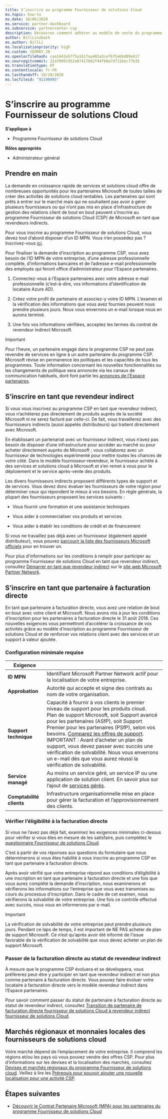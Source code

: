 ```yaml
---
title: S’inscrire au programme Fournisseur de solutions Cloud
ms.topic: how-to
ms.date: 10/06/2020
ms.service: partner-dashboard
ms.subservice: partnercenter-csp
description: Découvrez comment adhérer au modèle de vente du programme Fournisseur de solutions Cloud (CSP) qui convient le mieux à votre entreprise, comme revendeur indirect ou partenaire de facturation directe.
author: BillLinzbach
ms.author: BillLi
ms.localizationpriority: high
ms.custom: SEOMAY.20
ms.openlocfilehash: caa1442e5775a1617aa483a3cef675a6bd09eb17
ms.sourcegitcommit: 22af0997d52a87417b62f44fb0a7d711bec77b35
ms.translationtype: HT
ms.contentlocale: fr-FR
ms.lasthandoff: 10/19/2020
ms.locfileid: "92198095"
---
```

# <a name="enroll-in-the-cloud-solution-provider-program"></a>S’inscrire au programme Fournisseur de solutions Cloud

**S’applique à**

- Programme Fournisseur de solutions Cloud  

**Rôles appropriés**

- Administrateur général

## <a name="get-started"></a>Prendre en main

La demande en croissance rapide de services et solutions cloud offre de nombreuses opportunités pour les partenaires Microsoft de toutes tailles de créer des activités de solutions cloud rentables. Les partenaires qui sont prêts à entrer sur le marché mais qui ne souhaitent pas avoir à gérer plusieurs fournisseurs ou qui n’ont pas mis en place d’infrastructure de gestion des relations client de bout en bout peuvent s’inscrire au programme Fournisseur de solutions Cloud (CSP) de Microsoft en tant que revendeurs indirects.

Pour vous inscrire au programme Fournisseur de solutions Cloud, vous devez tout d’abord disposer d’un ID MPN. Vous n’en possédez pas ? Inscrivez-vous [ici](https://partner.microsoft.com/).

Pour finaliser la demande d’inscription au programme CSP, vous avez besoin de l’ID MPN de votre entreprise, d’une adresse professionnelle complète, d’informations bancaires et de l’adresse e-mail professionnelle des employés qui feront office d’administrateur pour l’Espace partenaires.

1. Connectez-vous à l’Espace partenaires avec votre adresse e-mail professionnelle (c’est-à-dire, vos informations d’identification de locataire Azure AD).

2. Créez votre profil de partenaire et associez-y votre ID MPN.
L’examen et la vérification des informations que vous avez fournies peuvent nous prendre plusieurs jours. Nous vous enverrons un e-mail lorsque nous en aurons terminé.

3. Une fois vos informations vérifiées, acceptez les termes du contrat de revendeur indirect Microsoft.

> [!IMPORTANT]  
> Pour l’heure, un partenaire engagé dans le programme CSP ne peut pas revendre de services en ligne à un autre partenaire du programme CSP. Microsoft révise en permanence les politiques et les capacités de tous les programmes. Toute information concernant les nouvelles fonctionnalités ou les changements de politique sera annoncée via les canaux de communication habituels, dont font partie les [annonces de l’Espace partenaires](announcements/index.md).

## <a name="enroll-as-an-indirect-reseller"></a>S’inscrire en tant que revendeur indirect

Si vous vous inscrivez au programme CSP en tant que revendeur indirect, vous n’achèterez pas directement de produits auprès de la société Microsoft ni ne serez facturé par celle-ci. De fait, vous travaillerez avec des fournisseurs indirects (aussi appelés distributeurs) qui traitent directement avec Microsoft.

En établissant un partenariat avec un fournisseur indirect, vous n’avez pas besoin de disposer d’une infrastructure pour accéder au marché ou pour acheter directement auprès de Microsoft ; vous collaborez avec un fournisseur de technologies expérimenté pour mettre toutes les chances de votre côté. Dans le modèle fournisseur-revendeur, le fournisseur achète à des services et solutions cloud à Microsoft et s’en remet à vous pour le déploiement et le service après-vente des produits.

Les divers fournisseurs indirects proposent différents types de support et de services. Vous devez donc évaluer les fournisseurs de votre région pour déterminer ceux qui répondent le mieux à vos besoins. En règle générale, la plupart des fournisseurs proposent les services suivants :

- Vous fournir une formation et une assistance techniques

- Vous aider à commercialiser vos produits et services

- Vous aider à établir les conditions de crédit et de financement

Si vous ne travaillez pas déjà avec un fournisseur (également appelé distributeur), vous pouvez [parcourir la liste des fournisseurs Microsoft officiels](https://partnercenter.microsoft.com/partner/find-a-provider) pour en trouver un.

Pour plus d’informations sur les conditions à remplir pour participer au programme Fournisseur de solutions Cloud en tant que revendeur indirect, consultez [Démarrer en tant que revendeur indirect](https://partner.microsoft.com/cloud-solution-provider/whats-required) sur le [site web Microsoft Partner Network](https://partner.microsoft.com/). 

## <a name="enroll-as-a-direct-bill-partner"></a>S’inscrire en tant que partenaire à facturation directe

En tant que partenaire à facturation directe, vous avez une relation de bout en bout avec votre client et Microsoft. Nous avons mis à jour les conditions d’inscription pour les partenaires à facturation directe le 31 août 2018. Ces nouvelles exigences vous permettront d’accélérer la croissance de vos activités grâce au modèle d’inscription au programme Fournisseur de solutions Cloud et de renforcer vos relations client avec des services et un support à valeur ajoutée.

### <a name="minimum-requirements"></a>Configuration minimale requise

|**Exigence**|                             |
|--------------------------------|--------------------------------------------------------------|
|**ID MPN**   |Identifiant Microsoft Partner Network actif pour la localisation de votre entreprise.    |
|**Approbation**   |Autorité qui accepte et signe des contrats au nom de votre organisation.|
|**Support technique**   |Capacité à fournir à vos clients le premier niveau de support pour les produits cloud. <br>Plan de support Microsoft, soit Support avancé pour les partenaires (ASfP), soit Support Premier pour les partenaires (PSfP), selon vos besoins. [Comparez les offres de support](https://partner.microsoft.com/support/partnersupport).<br> IMPORTANT : Avant d’acheter un plan de support, vous devez passer avec succès une vérification de solvabilité. Nous vous enverrons un e-mail dès que vous aurez réussi la vérification de solvabilité. |
|**Service managé**   |Au moins un service géré, un service IP ou une application de solution client. En savoir plus sur l’ajout de [services gérés](https://partner.microsoft.com/business-opportunities/managed-services-provider).|
|**Comptabilité clients** |Infrastructure organisationnelle mise en place pour gérer la facturation et l’approvisionnement des clients.

### <a name="verify-direct-bill-eligibility"></a>Vérifier l’éligibilité à la facturation directe

Si vous ne l’avez pas déjà fait, examinez les exigences minimales ci-dessus pour vérifier si vous êtes en mesure de les satisfaire, puis complétez le [questionnaire Fournisseur de solutions Cloud](https://partner.microsoft.com/cloud-solution-provider/assessment).

C’est à partir de vos réponses aux questions du formulaire que nous déterminerons si vous êtes habilité à vous inscrire au programme CSP en tant que partenaire à facturation directe.

Après avoir vérifié que votre entreprise répond aux conditions d’éligibilité à une inscription en tant que partenaire à facturation directe et une fois que vous aurez complété la demande d’inscription, nous examinerons et vérifierons les informations sur l’entreprise que vous avez transmises au cours du processus d’inscription. Dans le cadre de cet examen, nous vérifierons la solvabilité de votre entreprise. Une fois ce contrôle effectué avec succès, nous vous en informerons par e-mail.

>[!IMPORTANT]
>La vérification de solvabilité de votre entreprise peut prendre plusieurs jours. Pendant ce laps de temps, il est important de NE PAS acheter de plan de support Microsoft. Ce n’est qu’après avoir été informé de l’issue favorable de la vérification de solvabilité que vous devez acheter un plan de support Microsoft.

### <a name="transition-from-direct-bill-to-indirect-reseller"></a>Passer de la facturation directe au statut de revendeur indirect

À mesure que le programme CSP évoluera et se développera, vous préférerez peut-être y participer en tant que revendeur indirect et non plus comme partenaire à facturation directe. Vous pouvez faire évoluer votre locataire à facturation directe vers le modèle revendeur indirect dans l’Espace partenaires.

Pour savoir comment passer du statut de partenaire à facturation directe au statut de revendeur indirect, consultez [Transition de partenaire de facturation directe fournisseur de solutions Cloud à revendeur indirect fournisseur de solutions Cloud](transition-direct-to-indirect.md).

## <a name="csp-regional-markets-and-currencies"></a>Marchés régionaux et monnaies locales des fournisseurs de solutions cloud

Votre marché dépend de l’emplacement de votre entreprise. Il comprend les régions et/ou les pays où vous pouvez vendre des offres CSP. Pour plus d’informations sur les devises et la localisation des marchés, consultez [Devises et marchés régionaux du programme Fournisseur de solutions cloud](regional-authorization-overview.md).
Veillez à lire les [Prérequis pour pouvoir ajouter une nouvelle localisation pour une activité CSP](manage-locations.md).

## <a name="next-steps"></a>Étapes suivantes

- [Découvrir le Contrat Partenaire Microsoft (MPA) pour les partenaires du programme Fournisseur de solutions Cloud](microsoft-partner-agreement.md)
